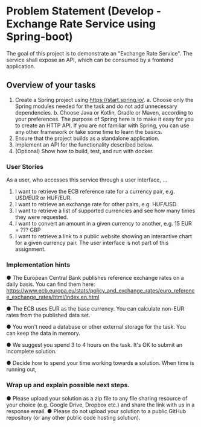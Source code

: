 # Problem Statement (Develop - Exchange Rate Service using Spring-boot)
The goal of this project is to demonstrate an "Exchange Rate Service". The service shall expose an API, which can be consumed by a frontend application.

## Overview of your tasks
1.	Create a Spring project using https://start.spring.io/.
      a.	Choose only the Spring modules needed for the task and do not add unnecessary dependencies.
      b.	Choose Java or Kotlin, Gradle or Maven, according to your preferences. The purpose of Spring here is to make it easy for you to create an HTTP API. If you are not familiar with Spring, you can use any other framework or take some time to learn the basics.
2.	Ensure that the project builds as a standalone application.
3.	Implement an API for the functionality described below.
4.	(Optional) Show how to build, test, and run with docker.

### User Stories
As a user, who accesses this service through a user interface, ...
1.	I want to retrieve the ECB reference rate for a currency pair, e.g. USD/EUR or HUF/EUR.
2.	I want to retrieve an exchange rate for other pairs, e.g. HUF/USD.
3.	I want to retrieve a list of supported currencies and see how many times they were requested.
4.	I want to convert an amount in a given currency to another, e.g. 15 EUR = ??? GBP
5.	I want to retrieve a link to a public website showing an interactive chart for a given currency pair.
      The user interface is not part of this assignment.

### Implementation hints
●	The European Central Bank publishes reference exchange rates on a daily basis. You can find them here:
https://www.ecb.europa.eu/stats/policy_and_exchange_rates/euro_reference_exchange_rates/html/index.en.html

●	The ECB uses EUR as the base currency. You can calculate non-EUR rates from the published data set.

●	You won't need a database or other external storage for the task. You can keep the data in memory.

●	We suggest you spend 3 to 4 hours on the task. It's OK to submit an incomplete solution.

●	Decide how to spend your time working towards a solution. When time is running out,

### Wrap up and explain possible next steps.
●	Please upload your solution as a zip file to any file sharing resource of your choice (e.g. Google Drive, Dropbox etc.) and share the link with us in a response email.
●	Please do not upload your solution to a public GitHub repository (or any other public code hosting solution).
